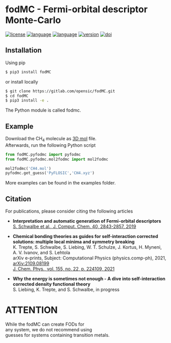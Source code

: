 # fodMC - Fermi-orbital descriptor Monte-Carlo 
[![license](https://img.shields.io/badge/license-APACHE2-green)](https://www.apache.org/licenses/LICENSE-2.0)
[![language](https://img.shields.io/badge/language-Fortran90-red)](https://www.fortran90.org/)
[![language](https://img.shields.io/badge/language-Python3-blue)](https://www.python.org/)
[![version](https://img.shields.io/badge/version-1.1.0-lightgrey)](https://gitlab.com/opensic/fodMC/-/blob/main/README.md)
[![doi](https://img.shields.io/badge/DOI-10.5281/zenodo.3922473-blue)](https://zenodo.org/record/3922473#.Xvor5aYpCCg)

## Installation
Using pip
```bash 
$ pip3 install fodMC
```
or install locally
```bash 
$ git clone https://gitlab.com/opensic/fodMC.git
$ cd fodMC
$ pip3 install -e .
```

The Python module is called fodmc. 

## Example   
Download the CH<sub>4</sub> molecule as [3D mol](http://www.chemspider.com/Chemical-Structure.291.html) file.       
Afterwards, run the following Python script      
```python
from fodMC.pyfodmc import pyfodmc
from fodMC.pyfodmc.mol2fodmc import mol2fodmc

mol2fodmc('CH4.mol')
pyfodmc.get_guess('PyFLOSIC','CH4.xyz')
```

More examples can be found in the examples folder.


## Citation
For publications, please consider citing the following articles        

- **Interpretation and automatic generation of Fermi-orbital descriptors**         
    [S. Schwalbe et al., J. Comput. Chem. 40, 2843-2857, 2019](https://onlinelibrary.wiley.com/doi/full/10.1002/jcc.26062)

- **Chemical bonding theories as guides for self-interaction corrected solutions: multiple local minima and symmetry breaking**      
    K. Trepte, S. Schwalbe, S. Liebing, W. T. Schulze, J. Kortus, H. Myneni, A. V. Ivanov, and S. Lehtola    
    arXiv e-prints, Subject: Computational Physics (physics.comp-ph), 2021, [arXiv:2109.08199](https://arxiv.org/abs/2109.08199)     
    [J. Chem. Phys., vol. 155, no. 22, p. 224109, 2021](https://doi.org/10.1063/5.0071796)

- **Why the energy is sometimes not enough - A dive into self-interaction corrected density functional theory**     
   S. Liebing, K. Trepte, and S. Schwalbe, in progress     


# ATTENTION
While the fodMC can create FODs for      
any system, we do not recommend using       
guesses for systems containing transition metals.
